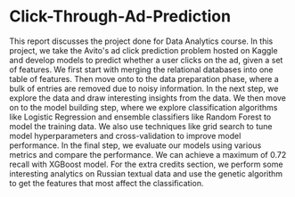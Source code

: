 # Click-Through-Ad-Prediction

This report discusses the project done for Data Analytics course. In
this project, we take the Avito's ad click prediction problem hosted
on Kaggle and develop models to predict whether a user clicks
on the ad, given a set of features. We first start with merging the
relational databases into one table of features. Then move onto to
the data preparation phase, where a bulk of entries are removed
due to noisy information. In the next step, we explore the data and
draw interesting insights from the data. We then move on to the
model building step, where we explore classification algorithms like
Logistic Regression and ensemble classifiers like Random Forest to
model the training data. We also use techniques like grid search
to tune model hyperparameters and cross-validation to improve
model performance. In the final step, we evaluate our models using
various metrics and compare the performance. We can achieve a
maximum of 0.72 recall with XGBoost model. For the extra credits
section, we perform some interesting analytics on Russian textual
data and use the genetic algorithm to get the features that most
affect the classification.
